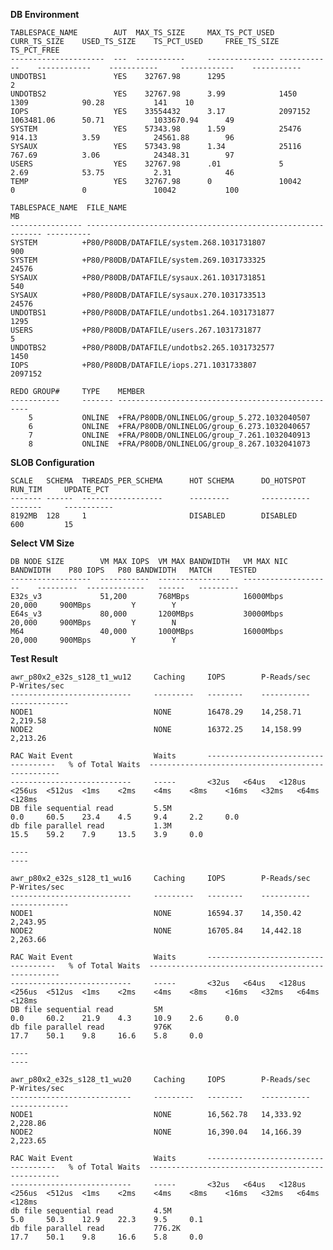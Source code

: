 **DB Environment**

    TABLESPACE_NAME 	   AUT  MAX_TS_SIZE     MAX_TS_PCT_USED CURR_TS_SIZE    USED_TS_SIZE    TS_PCT_USED     FREE_TS_SIZE    TS_PCT_FREE
    ---------------------  ---  -----------     --------------- ------------    ------------    -----------     ------------    -----------
    UNDOTBS1		       YES    32767.98		1295						    2
    UNDOTBS2		       YES    32767.98		3.99	        1450	        1309            90.28	        141	   10
    IOPS			       YES    33554432		3.17	        2097152         1063481.06      50.71           1033670.94	    49
    SYSTEM			       YES    57343.98		1.59	        25476	        914.13	        3.59	        24561.88	    96
    SYSAUX			       YES    57343.98		1.34	        25116	        767.69	        3.06	        24348.31	    97
    USERS			       YES    32767.98		.01		        5	            2.69            53.75	        2.31	        46
    TEMP			       YES    32767.98		0	            10042	        0	            0	            10042	        100

    TABLESPACE_NAME  FILE_NAME							                            MB
    ---------------- ------------------------------------------------------------ ----------
    SYSTEM		    +P80/P80DB/DATAFILE/system.268.1031731807			          900
    SYSTEM		    +P80/P80DB/DATAFILE/system.269.1031733325			          24576
    SYSAUX		    +P80/P80DB/DATAFILE/sysaux.261.1031731851			          540
    SYSAUX		    +P80/P80DB/DATAFILE/sysaux.270.1031733513			          24576
    UNDOTBS1	    +P80/P80DB/DATAFILE/undotbs1.264.1031731877			          1295
    USERS		    +P80/P80DB/DATAFILE/users.267.1031731877			          5
    UNDOTBS2	    +P80/P80DB/DATAFILE/undotbs2.265.1031732577			          1450
    IOPS		    +P80/P80DB/DATAFILE/iops.271.1031733807			              2097152

    REDO GROUP#     TYPE    MEMBER
    -----------     ------- --------------------------------------------------
        5           ONLINE  +FRA/P80DB/ONLINELOG/group_5.272.1032040507
        6           ONLINE  +FRA/P80DB/ONLINELOG/group_6.273.1032040657
        7           ONLINE  +FRA/P80DB/ONLINELOG/group_7.261.1032040913
        8           ONLINE  +FRA/P80DB/ONLINELOG/group_8.267.1032041073

**SLOB Configuration**

    SCALE   SCHEMA  THREADS_PER_SCHEMA      HOT SCHEMA      DO_HOTSPOT      RUN_TIM     UPDATE_PCT
    ------- ------  ------------------      ---------       -----------     -------     -----------
    8192MB  128     1                       DISABLED        DISABLED        600         15  

**Select VM Size**

    DB NODE SIZE        VM MAX IOPS  VM MAX BANDWIDTH   VM MAX NIC BANDWIDTH    P80 IOPS   P80 BANDWIDTH   MATCH    TESTED
    ------------------  -----------  ----------------   --------------------    ---------  -------------   ------   ---------
    E32s_v3             51,200       768MBps            16000Mbps               20,000     900MBps         Y        Y   
    E64s_v3             80,000       1200MBps           30000Mbps               20,000     900MBps         Y        N
    M64                 40,000       1000MBps           16000Mbps               20,000     900MBps         Y        Y

**Test Result**

    awr_p80x2_e32s_s128_t1_wu12     Caching     IOPS        P-Reads/sec    P-Writes/sec     
    ---------------------------     ---------   --------    -----------    -------------                   
    NODE1                           NONE        16478.29    14,258.71	    2,219.58         	                   
    NODE2                           NONE        16372.25    14,158.99	    2,213.26                       	
    
    RAC Wait Event                  Waits       ------------------------------------   % of Total Waits  --------------------------------------------------
    ---------------------------     -----       <32us   <64us   <128us	<256us  <512us  <1ms    <2ms    <4ms    <8ms    <16ms   <32ms   <64ms   <128ms	
    DB file sequential read         5.5M                                                        0.0     60.5	23.4	4.5	    9.4	    2.2	    0.0
    db file parallel read           1.3M                                                                15.5	59.2	7.9	    13.5	3.9	    0.0

    ----
    ----

    awr_p80x2_e32s_s128_t1_wu16     Caching     IOPS        P-Reads/sec     P-Writes/sec     
    ---------------------------     ---------   --------    -----------     -------------                   
    NODE1                           NONE        16594.37    14,350.42	    2,243.95         	                   
    NODE2                           NONE        16705.84    14,442.18	    2,263.66                       	
    
    RAC Wait Event                  Waits       ------------------------------------   % of Total Waits  --------------------------------------------------
    ---------------------------     -----       <32us   <64us   <128us	<256us  <512us  <1ms    <2ms    <4ms    <8ms    <16ms   <32ms   <64ms   <128ms	
    DB file sequential read         5M                                                          0.0 	60.2	21.9	4.3	    10.9	2.6	    0.0
    db file parallel read           976K                                                                17.7	50.1	9.8	    16.6	5.8	    0.0

    ----
    ----

    awr_p80x2_e32s_s128_t1_wu20     Caching     IOPS        P-Reads/sec     P-Writes/sec     
    ---------------------------     ---------   --------    -----------     -------------                   
    NODE1                           NONE        ‭16,562.78‬   14,333.92	      2,228.86        	                   
    NODE2                           NONE        ‭16,390.04‬   14,166.39	      2,223.65                      	
    
    RAC Wait Event                  Waits       ------------------------------------   % of Total Waits  --------------------------------------------------
    ---------------------------     -----       <32us   <64us   <128us	<256us  <512us  <1ms    <2ms    <4ms    <8ms    <16ms   <32ms   <64ms   <128ms	
    db file sequential read         4.5M                                                                5.0	    50.3	12.9	22.3	9.5	    0.1	
    db file parallel read           776.2K                                                              17.7	50.1	9.8	    16.6	5.8	    0.0